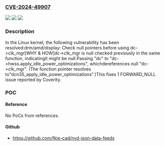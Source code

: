 ### [CVE-2024-49907](https://cve.mitre.org/cgi-bin/cvename.cgi?name=CVE-2024-49907)
![](https://img.shields.io/static/v1?label=Product&message=Linux&color=blue)
![](https://img.shields.io/static/v1?label=Version&message=1da177e4c3f4%3C%208d54001f8dcc%20&color=brighgreen)
![](https://img.shields.io/static/v1?label=Vulnerability&message=n%2Fa&color=brighgreen)

### Description

In the Linux kernel, the following vulnerability has been resolved:drm/amd/display: Check null pointers before using dc->clk_mgr[WHY & HOW]dc->clk_mgr is null checked previously in the same function, indicatingit might be null.Passing "dc" to "dc->hwss.apply_idle_power_optimizations", whichdereferences null "dc->clk_mgr". (The function pointer resolves to"dcn35_apply_idle_power_optimizations".)This fixes 1 FORWARD_NULL issue reported by Coverity.

### POC

#### Reference
No PoCs from references.

#### Github
- https://github.com/fkie-cad/nvd-json-data-feeds

